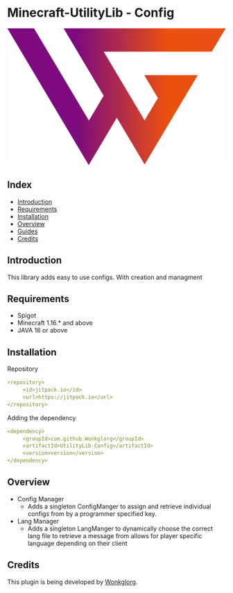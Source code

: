 # Minecraft-UtilityLib - Config

![alt text](https://github.com/Wonkglorg/Minecraft-UtilityLib/blob/master/Logo.png?raw=true)

## Index

* [Introduction](#introduction)
* [Requirements](#requirements)
* [Installation](#installation)
* [Overview](#overview)
* [Guides](#guide)
* [Credits](#credits)

## <a name="introduction"></a>Introduction

This library adds easy to use configs. With creation and managment

## <a name="requirements"></a>Requirements

* Spigot
* Minecraft 1.16.* and above
* JAVA 16 or above

## <a name="installation"></a>Installation

Repository

```yml
<repository>
     <id>jitpack.io</id>
     <url>https://jitpack.io</url>
</repository>
```

Adding the dependency

```yml
<dependency>
     <groupId>com.github.Wonkglorg</groupId>
     <artifactId>UtilityLib-Config</artifactId>
     <version>version</version>
</dependency>
```

## <a name="overview"></a>Overview

* Config Manager
  * Adds a singleton ConfigManger to assign and retrieve individual configs from by a programmer specified key.
* Lang Manager 
  * Adds a singleton LangManger to dynamically choose the correct lang file to retrieve a message from allows for player specific language depending on their client


## <a name="credits"></a>Credits

This plugin is being developed by [Wonkglorg](https://gitlab.com/u/Wonkglorg).
